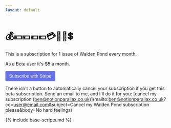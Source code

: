 ```yaml
---
layout: default
---
```


# 💰💵💴💶💷💳💸🤑💲

This is a subscription for 1 issue of Walden Pond every month.

As a Beta user it's \$5 a month.

<!-- Load Stripe.js on your website. -->
<script src="https://js.stripe.com/v3"></script>

<!-- Create a button that your customers click to complete their purchase. Customize the styling to suit your branding. -->

<button
  style="background-color:#6772E5;color:#FFF;padding:8px 12px;border:0;border-radius:4px;font-size:1em"
  id="checkout-button-plan_H4pyqo7qsD0TQL"
  role="link"
  class="disabled">Subscribe with Stripe</button>

<div id="error-message"></div>

There isn't a button to automatically cancel your subscription if you get this beta subscription. Send an email to me, and I'll do it for you: [cancel my subscription (ben@notionparallax.co.uk)](mailto:ben@notionparallax.co.uk?cc=user@email.com&subject=Cancel my Walden Pond subscription please&body=No hard feelings)

{% include base-scripts.md %}

<script src="js/payment.js"></script>
